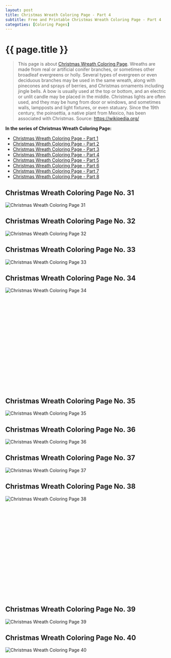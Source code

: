 ```yaml
---
layout: post
title: Christmas Wreath Coloring Page - Part 4
subtitle: Free and Printable Christmas Wreath Coloring Page - Part 4
categoties: [Coloring Pages]
---
```

{{ page.title }}
================
> This page is about [Christmas Wreath Coloring Page](https://freecoloringpages.github.io/). Wreaths are made from real or artificial conifer branches, or sometimes other broadleaf evergreens or holly. Several types of evergreen or even deciduous branches may be used in the same wreath, along with pinecones and sprays of berries, and Christmas ornaments including jingle bells. A bow is usually used at the top or bottom, and an electric or unlit candle may be placed in the middle. Christmas lights are often used, and they may be hung from door or windows, and sometimes walls, lampposts and light fixtures, or even statuary. Since the 19th century, the poinsettia, a native plant from Mexico, has been associated with Christmas. Source: https://wikipedia.org/

**In the series of Christmas Wreath Coloring Page:**

* [Christmas Wreath Coloring Page - Part 1](https://freecoloringpages.github.io/2017/11/21/Christmas-Wreath-Coloring-Page-part-1.html)
* [Christmas Wreath Coloring Page - Part 2](https://freecoloringpages.github.io/2017/11/21/Christmas-Wreath-Coloring-Page-part-2.html)
* [Christmas Wreath Coloring Page - Part 3](https://freecoloringpages.github.io/2017/11/21/Christmas-Wreath-Coloring-Page-part-3.html)
* [Christmas Wreath Coloring Page - Part 4](https://freecoloringpages.github.io/2017/11/21/Christmas-Wreath-Coloring-Page-part-4.html)
* [Christmas Wreath Coloring Page - Part 5](https://freecoloringpages.github.io/2017/11/21/Christmas-Wreath-Coloring-Page-part-5.html)
* [Christmas Wreath Coloring Page - Part 6](https://freecoloringpages.github.io/2017/11/21/Christmas-Wreath-Coloring-Page-part-6.html)
* [Christmas Wreath Coloring Page - Part 7](https://freecoloringpages.github.io/2017/11/21/Christmas-Wreath-Coloring-Page-part-7.html)
* [Christmas Wreath Coloring Page - Part 8](https://freecoloringpages.github.io/2017/11/21/Christmas-Wreath-Coloring-Page-part-8.html)

## Christmas Wreath Coloring Page No. 31
![Christmas Wreath Coloring Page 31](https://freecoloringpages.github.io/img/Christmas-Wreath-Coloring-Page%20(31).jpg "Christmas Wreath Coloring Page 31")

## Christmas Wreath Coloring Page No. 32
![Christmas Wreath Coloring Page 32](https://freecoloringpages.github.io/img/Christmas-Wreath-Coloring-Page%20(32).jpg "Christmas Wreath Coloring Page 32")

## Christmas Wreath Coloring Page No. 33
![Christmas Wreath Coloring Page 33](https://freecoloringpages.github.io/img/Christmas-Wreath-Coloring-Page%20(33).jpg "Christmas Wreath Coloring Page 33")

## Christmas Wreath Coloring Page No. 34
![Christmas Wreath Coloring Page 34](https://freecoloringpages.github.io/img/Christmas-Wreath-Coloring-Page%20(34).jpg "Christmas Wreath Coloring Page 34")

<script async src="//pagead2.googlesyndication.com/pagead/js/adsbygoogle.js"></script><!-- Texxtonly --><ins class="adsbygoogle" style="display:inline-block;width:336px;height:280px" data-ad-client="ca-pub-6753140515841889" data-ad-slot="3207852233"></ins><script>(adsbygoogle = window.adsbygoogle || []).push({}); </script>

## Christmas Wreath Coloring Page No. 35
![Christmas Wreath Coloring Page 35](https://freecoloringpages.github.io/img/Christmas-Wreath-Coloring-Page%20(35).jpg "Christmas Wreath Coloring Page 35")

## Christmas Wreath Coloring Page No. 36
![Christmas Wreath Coloring Page 36](https://freecoloringpages.github.io/img/Christmas-Wreath-Coloring-Page%20(36).jpg "Christmas Wreath Coloring Page 36")

## Christmas Wreath Coloring Page No. 37
![Christmas Wreath Coloring Page 37](https://freecoloringpages.github.io/img/Christmas-Wreath-Coloring-Page%20(37).jpg "Christmas Wreath Coloring Page 37")

## Christmas Wreath Coloring Page No. 38
![Christmas Wreath Coloring Page 38](https://freecoloringpages.github.io/img/Christmas-Wreath-Coloring-Page%20(38).jpg "Christmas Wreath Coloring Page 38")

<script async src="//pagead2.googlesyndication.com/pagead/js/adsbygoogle.js"></script><!-- Texxtonly --><ins class="adsbygoogle" style="display:inline-block;width:336px;height:280px" data-ad-client="ca-pub-6753140515841889" data-ad-slot="3207852233"></ins><script>(adsbygoogle = window.adsbygoogle || []).push({}); </script>

## Christmas Wreath Coloring Page No. 39
![Christmas Wreath Coloring Page 39](https://freecoloringpages.github.io/img/Christmas-Wreath-Coloring-Page%20(39).jpg "Christmas Wreath Coloring Page 39")

## Christmas Wreath Coloring Page No. 40
![Christmas Wreath Coloring Page 40](https://freecoloringpages.github.io/img/Christmas-Wreath-Coloring-Page%20(40).jpg "Christmas Wreath Coloring Page 40")

